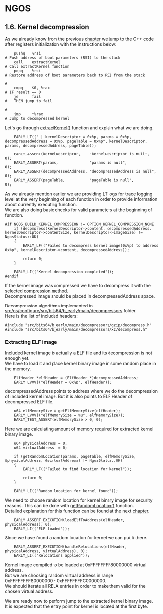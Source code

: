 NGOS
====

1.6. Kernel decompression
-------------------------

As we already know from the previous [chapter](../2.%20First%20steps%20in%20the%20kernel/README.md) we jump to the C++ code after registers initialization with the instructions below:

```
    pushq   %rsi                                                                # Push address of boot parameters (RSI) to the stack
    call    extractKernel                                                       # Call extractKernel function
    popq    %rsi                                                                # Restore address of boot parameters back to RSI from the stack
                                                                                #
    cmpq    $0, %rax                                                            # IF result == 0
    je      fail                                                                #   THEN jump to fail
                                                                                #
    jmp     *%rax                                                               # Jump to decompressed kernel
```

Let's go through [extractKernel()](https://github.com/Gris87/ngos/blob/master/src/os/configure/src/bits64/b_early/main/kernelextraction.cpp#L16) function and explain what we are doing.

```
    EARLY_LT((" | kernelDescriptor = 0x%p, params = 0x%p, decompressedAddress = 0x%p, pageTable = 0x%p", kernelDescriptor, params, decompressedAddress, pageTable));

    EARLY_ASSERT(kernelDescriptor,    "kernelDescriptor is null",    0);
    EARLY_ASSERT(params,              "params is null",              0);
    EARLY_ASSERT(decompressedAddress, "decompressedAddress is null", 0);
    EARLY_ASSERT(pageTable,           "pageTable is null",           0);
```

As we already mention earlier we are providing LT logs for trace logging level at the very beginning of each function in order to provide information about currently executing function.<br/>
We are also doing basic checks for valid parameters at the beginning of function.

```
#if NGOS_BUILD_KERNEL_COMPRESSION != OPTION_KERNEL_COMPRESSION_NONE
    if (decompress(kernelDescriptor->content, decompressedAddress, kernelDescriptor->contentSize, kernelDescriptor->imageSize) != NgosStatus::OK)
    {
        EARLY_LF(("Failed to decompress kernel image(0x%p) to address 0x%p", kernelDescriptor->content, decompressedAddress));

        return 0;
    }

    EARLY_LI(("Kernel decompression completed"));
#endif
```

If the kernel image was compressed we have to decompress it with the selected [compression method](../../0.%20Intro/3.%20Configuration/README.md#-----------ngos_build_kernel_compression-----------).<br/>
Decompressed image should be placed in decompressedAddress space.

Decompression algorithms implemented in [src/os/configure/src/bits64/b_early/main/decompressors](../../../src/os/configure/src/bits64/b_early/main/decompressors) folder.<br/>
Here is the list of included headers:

```
#include "src/bits64/b_early/main/decompressors/gzip/decompress.h"
#include "src/bits64/b_early/main/decompressors/xz/decompress.h"
```

### Extracting ELF image

Included kernel image is actually a ELF file and its decompression is not enough yet.<br/>
We have to load it and place kernel binary image in some random place in the memory.

```
    ElfHeader *elfHeader = (ElfHeader *)decompressedAddress;
    EARLY_LVVV(("elfHeader = 0x%p", elfHeader));
```

decompressedAddress points to address where we do the decompression of included kernel image. But it is also points to ELF Header of decompressed ELF file.

```
    u64 elfMemorySize = getElfMemorySize(elfHeader);
    EARLY_LVVV(("elfMemorySize = %u", elfMemorySize));
    EARLY_TEST_ASSERT(elfMemorySize > 0, 0);
```

Here we are calculating amount of memory required for extracted kernel binary image.

```
    u64 physicalAddress = 0;
    u64 virtualAddress  = 0;

    if (getRandomLocation(params, pageTable, elfMemorySize, &physicalAddress, &virtualAddress) != NgosStatus::OK)
    {
        EARLY_LF(("Failed to find location for kernel"));

        return 0;
    }

    EARLY_LI(("Random location for kernel found"));
```

We need to choose random location for kernel binary image for security reasons. This can be done with [getRandomLocation()](https://github.com/Gris87/ngos/blob/master/src/os/configure/src/bits64/b_early/main/randomization.cpp#L613) function.<br/>
Detailed explanation for this function can be found at the next [chapter](../7.%20Kernel%20address%20space%20layout%20randomization/README.md).

```
    EARLY_ASSERT_EXECUTION(loadElfToAddress(elfHeader, physicalAddress), 0);
    EARLY_LI(("ELF loaded"));
```

Since we have found a random location for kernel we can put it there.

```
    EARLY_ASSERT_EXECUTION(handleRelocations(elfHeader, physicalAddress, virtualAddress), 0);
    EARLY_LI(("Relocations applied"));
```

Kernel image compiled to be loaded at 0xFFFFFFFF80000000 virtual address.<br/>
But we are choosing random virtual address in range 0xFFFFFFFF80000000 - 0xFFFFFFFFC0000000.<br/>
We should iterate all RELA entries in order to make them valid for the chosen virtual address.

We are ready now to perform jump to the extracted kernel binary image.<br/>
It is expected that the entry point for kernel is located at the first byte.
